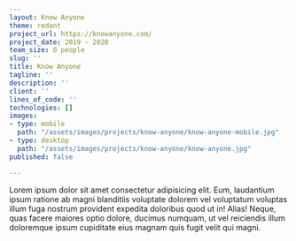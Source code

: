 ```yaml
---
layout: Know Anyone
theme: redant
project_url: https://knowanyone.com/
project_date: 2019 - 2020
team_size: 0 people
slug: ''
title: Know Anyone
tagline: ''
description: ''
client: ''
lines_of_code: ''
technologies: []
images:
- type: mobile
  path: "/assets/images/projects/know-anyone/know-anyone-mobile.jpg"
- type: desktop
  path: "/assets/images/projects/know-anyone/know-anyone.jpg"
published: false

---
```

Lorem ipsum dolor sit amet consectetur adipisicing elit. Eum, laudantium ipsum ratione ab magni blanditiis voluptate dolorem vel voluptatum voluptas illum fuga nostrum provident expedita doloribus quod ut in! Alias! Neque, quas facere maiores optio dolore, ducimus numquam, ut vel reiciendis illum doloremque ipsum cupiditate eius magnam quis fugit velit qui magni.